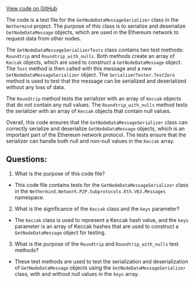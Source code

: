 [View code on GitHub](https://github.com/nethermindeth/nethermind/Nethermind.Network.Test/P2P/Subprotocols/Eth/V63/GetNodeDataMessageSerializerTests.cs)

The code is a test file for the `GetNodeDataMessageSerializer` class in the `Nethermind` project. The purpose of this class is to serialize and deserialize `GetNodeDataMessage` objects, which are used in the Ethereum network to request data from other nodes. 

The `GetNodeDataMessageSerializerTests` class contains two test methods: `Roundtrip` and `Roundtrip_with_nulls`. Both methods create an array of `Keccak` objects, which are used to construct a `GetNodeDataMessage` object. The `Test` method is then called with this message and a new `GetNodeDataMessageSerializer` object. The `SerializerTester.TestZero` method is used to test that the message can be serialized and deserialized without any loss of data. 

The `Roundtrip` method tests the serializer with an array of `Keccak` objects that do not contain any null values. The `Roundtrip_with_nulls` method tests the serializer with an array of `Keccak` objects that contain null values. 

Overall, this code ensures that the `GetNodeDataMessageSerializer` class can correctly serialize and deserialize `GetNodeDataMessage` objects, which is an important part of the Ethereum network protocol. The tests ensure that the serializer can handle both null and non-null values in the `Keccak` array.
## Questions: 
 1. What is the purpose of this code file?
- This code file contains tests for the `GetNodeDataMessageSerializer` class in the `Nethermind.Network.P2P.Subprotocols.Eth.V63.Messages` namespace.

2. What is the significance of the `Keccak` class and the `keys` parameter?
- The `Keccak` class is used to represent a Keccak hash value, and the `keys` parameter is an array of Keccak hashes that are used to construct a `GetNodeDataMessage` object for testing.

3. What is the purpose of the `Roundtrip` and `Roundtrip_with_nulls` test methods?
- These test methods are used to test the serialization and deserialization of `GetNodeDataMessage` objects using the `GetNodeDataMessageSerializer` class, with and without null values in the `keys` array.